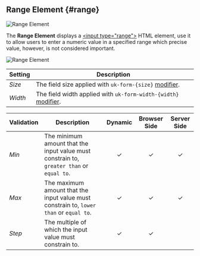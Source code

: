 ## Range Element {#range}

![Range Element](./assets/element-range.svg)

The **Range Element** displays a [\<input type="range"\>](https://developer.mozilla.org/en-US/docs/Web/HTML/Element/input/range) HTML element, use it to allow users to enter a numeric value in a specified range which precise value, however, is not considered important.

![Range Element](./assets/elements/range.webp)

| Setting | Description |
| --- | --- |
| *Size* | The field size applied with `uk-form-{size}` [modifier](https://getuikit.com/docs/form#size-modifiers). |
| *Width* | The field width applied with `uk-form-width-{width}` [modifier](https://getuikit.com/docs/form#width-modifiers). |
<!--@include: ./common-element-settings.md-->

| Validation | Description | Dynamic | Browser Side | Server Side |
| --- | --- | :---: | :---: | :---: |
| *Min* | The minimum amount that the input value must constrain to, `greater than` or `equal to`. | &#x2713; |   &#x2713; |  &#x2713; |
| *Max* | The maximum amount that the input value must constrain to, `lower than` or `equal to`. | &#x2713; |   &#x2713; |  &#x2713; |
| *Step* | The multiple of which the input value must constrain to. | &#x2713; |   &#x2713; ||
<!--@include: ./common-element-validation.md-->
